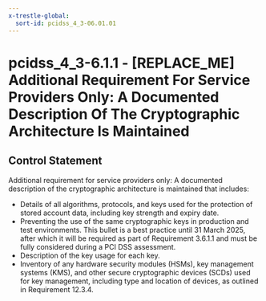 ```yaml
---
x-trestle-global:
  sort-id: pcidss_4_3-06.01.01
---
```


# pcidss_4_3-6.1.1 - \[REPLACE_ME\] Additional Requirement For Service Providers Only: A Documented Description Of The Cryptographic Architecture Is Maintained

## Control Statement

Additional requirement for service providers only: A documented description of the
cryptographic architecture is maintained that includes:
- Details of all algorithms, protocols, and keys used for the protection of stored
account data, including key strength and expiry date.
- Preventing the use of the same cryptographic keys in production and test environments.
This bullet is a best practice until 31 March 2025, after which it will be required as
part of Requirement 3.6.1.1 and must be fully considered during a PCI DSS assessment.
- Description of the key usage for each key.
- Inventory of any hardware security modules (HSMs), key management systems (KMS), and
other secure cryptographic devices (SCDs) used for key management, including type and
location of devices, as outlined in Requirement 12.3.4.

